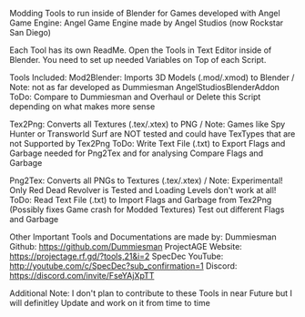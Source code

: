 Modding Tools to run inside of Blender for Games developed with Angel Game Engine:
Angel Game Engine made by Angel Studios (now Rockstar San Diego)

Each Tool has its own ReadMe.
Open the Tools in Text Editor inside of Blender.
You need to set up needed Variables on Top of each Script.

Tools Included:
Mod2Blender:  Imports 3D Models (.mod/.xmod) to Blender / Note: not as far developed as Dummiesman AngelStudiosBlenderAddon
ToDo:         Compare to Dummiesman and Overhaul or Delete this Script depending on what makes more sense

Tex2Png:      Converts all Textures (.tex/.xtex) to PNG / Note: Games like Spy Hunter or Transworld Surf are NOT tested and could have TexTypes that are not Supported by Tex2Png
ToDo:         Write Text File (.txt) to Export Flags and Garbage needed for Png2Tex and for analysing
              Compare Flags and Garbage

Png2Tex:      Converts all PNGs to Textures (.tex/.xtex) / Note: Experimental! Only Red Dead Revolver is Tested and Loading Levels don't work at all!
ToDo:         Read Text File (.txt) to Import Flags and Garbage from Tex2Png (Possibly fixes Game crash for Modded Textures)
              Test out different Flags and Garbage

Other Important Tools and Documentations are made by:
Dummiesman   Github:  https://github.com/Dummiesman
ProjectAGE   Website: https://projectage.rf.gd/?tools,21&i=2
SpecDec      YouTube: http://youtube.com/c/SpecDec?sub_confirmation=1   Discord: https://discord.com/invite/FseYAjXpTT

Additional Note: I don't plan to contribute to these Tools in near Future but I will definitley Update and work on it from time to time
